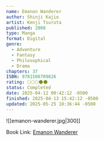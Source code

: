 ```yaml
---
name: Emanon Wanderer
author: Shinji Kajio
artist: Kenji Tsuruta
published: 2008
type: Manga
format: Digital
genre:
  - Adventure
  - Fantasy
  - Philosophical
  - Drama
chapters: 37
ISBN: 9781506709826
rating: 🌕🌕🌕🌑🌑
status: Completed
date: 2025-04-12 00:42:12 -0500
finished: 2025-04-13 15:42:12 -0500
updated: 2025-05-25 10:36:44 -0500
---
```


![[emanon-wanderer.jpg|300]]

Book Link: [Emanon Wanderer](https://myanimelist.net/manga/36903/Sasurai_Emanon)
